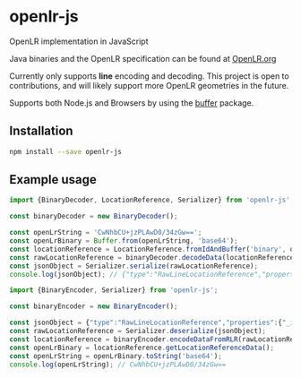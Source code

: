 # openlr-js
OpenLR implementation in JavaScript

Java binaries and the OpenLR specification can be found at [OpenLR.org](http://www.openlr.org/)

Currently only supports **line** encoding and decoding.
This project is open to contributions, and will likely support more OpenLR geometries in the future.

Supports both Node.js and Browsers by using the [buffer](https://www.npmjs.com/package/buffer) package.

## Installation

```bash
npm install --save openlr-js
```

## Example usage

```js
import {BinaryDecoder, LocationReference, Serializer} from 'openlr-js';

const binaryDecoder = new BinaryDecoder();

const openLrString = 'CwNhbCU+jzPLAwD0/34zGw==';
const openLrBinary = Buffer.from(openLrString, 'base64');
const locationReference = LocationReference.fromIdAndBuffer('binary', openLrBinary);
const rawLocationReference = binaryDecoder.decodeData(locationReference);
const jsonObject = Serializer.serialize(rawLocationReference);
console.log(jsonObject); // {"type":"RawLineLocationReference","properties":{"_id":"binary","_locationType":1,"_returnCode":null,"_points":{"type":"Array","properties":[{"type":"LocationReferencePoint","properties":{"_bearing":129.375,"_distanceToNext":205,"_frc":6,"_fow":3,"_lfrcnp":6,"_isLast":false,"_longitude":4.7538936137926395,"_latitude":52.374883889902236,"_sequenceNumber":1}},{"type":"LocationReferencePoint","properties":{"_bearing":309.375,"_distanceToNext":0,"_frc":6,"_fow":3,"_lfrcnp":7,"_isLast":true,"_longitude":4.7563336137926395,"_latitude":52.373583889902235,"_sequenceNumber":2}}]},"_offsets":{"type":"Offsets","properties":{"_pOffset":0,"_nOffset":0,"_version":3,"_pOffRelative":0,"_nOffRelative":0}}}}
```

```js
import {BinaryEncoder, Serializer} from 'openlr-js';

const binaryEncoder = new BinaryEncoder();

const jsonObject = {"type":"RawLineLocationReference","properties":{"_id":"binary","_locationType":1,"_returnCode":null,"_points":{"type":"Array","properties":[{"type":"LocationReferencePoint","properties":{"_bearing":129.375,"_distanceToNext":205,"_frc":6,"_fow":3,"_lfrcnp":6,"_isLast":false,"_longitude":4.7538936137926395,"_latitude":52.374883889902236,"_sequenceNumber":1}},{"type":"LocationReferencePoint","properties":{"_bearing":309.375,"_distanceToNext":0,"_frc":6,"_fow":3,"_lfrcnp":7,"_isLast":true,"_longitude":4.7563336137926395,"_latitude":52.373583889902235,"_sequenceNumber":2}}]},"_offsets":{"type":"Offsets","properties":{"_pOffset":0,"_nOffset":0,"_version":3,"_pOffRelative":0,"_nOffRelative":0}}}};
const rawLocationReference = Serializer.deserialize(jsonObject);
const locationReference = binaryEncoder.encodeDataFromRLR(rawLocationReference);
const openLrBinary = locationReference.getLocationReferenceData();
const openLrString = openLrBinary.toString('base64');
console.log(openLrString); // CwNhbCU+jzPLAwD0/34zGw==
```
